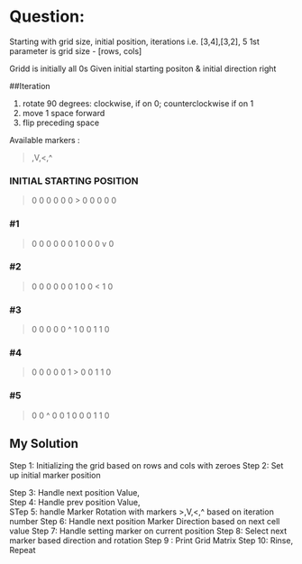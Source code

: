 #  Question:
Starting with grid size, initial position, iterations
i.e. [3,4],[3,2], 5
1st parameter is grid size - [rows, cols]

Gridd is initially all 0s
Given initial starting positon & initial direction right

##Iteration
1. rotate 90 degrees: clockwise, if on 0; counterclockwise if on 1
2. move 1 space forward
3. flip preceding space

Available markers :
> ,V,<,^

### INITIAL STARTING POSITION
> 0 0 0 0
> 0 0 > 0
> 0 0 0 0

### #1
> 0 0 0 0
> 0 0 1 0
> 0 0 v 0

### #2
> 0 0 0 0
> 0 0 1 0
> 0 < 1 0

### #3
> 0 0 0 0
> 0 ^ 1 0
> 0 1 1 0

### #4
> 0 0 0 0
> 0 1 > 0
> 0 1 1 0

### #5
> 0 0 ^ 0
> 0 1 0 0
> 0 1 1 0


## My Solution
Step 1: Initializing the grid based on rows and cols with zeroes
Step 2: Set up initial marker position

Step 3: Handle next position Value,  
Step 4: Handle prev position Value,  
STep 5: handle Marker Rotation with markers >,V,<,^ based on iteration number
Step 6: Handle next position Marker Direction based on next cell value 
Step 7: Handle setting marker on current position
Step 8: Select next marker based direction and rotation
Step 9 : Print Grid Matrix
Step 10: Rinse, Repeat